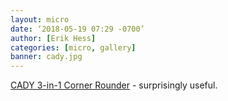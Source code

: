 ```yaml
---
layout: micro
date: ‘2018-05-19 07:29 -0700’
author: [Erik Hess]
categories: [micro, gallery]
banner: cady.jpg
---
```


[CADY 3-in-1 Corner Rounder](https://www.amazon.com/dp/B06Y6481W4/ref=cm_sw_r_cp_api_i_ZmdaBb4P81TS1) - surprisingly useful. 
